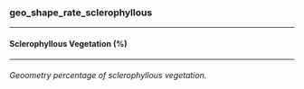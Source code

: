 ### geo_shape_rate_sclerophyllous



------
#### Sclerophyllous Vegetation (%)



------
###### Geoometry percentage of sclerophyllous vegetation.